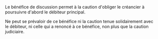 Le bénéfice de discussion permet à la caution d'obliger le créancier à poursuivre d'abord le débiteur principal.  

  

Ne peut se prévaloir de ce bénéfice ni la caution tenue solidairement avec le débiteur, ni celle qui a renoncé à ce bénéfice, non plus que la caution judiciaire.

